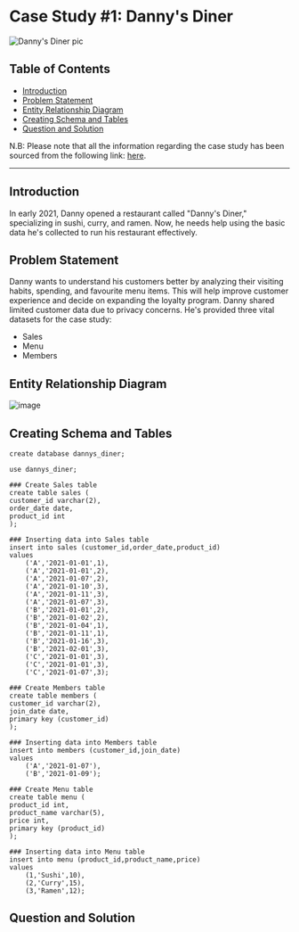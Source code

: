 # Case Study #1: Danny's Diner
![Danny's Diner pic](https://github.com/nabyendukuiti/8-Week-SQL-Challenge/assets/140970847/c2e03e34-e37a-4342-b8f1-ea58f0ac3de8)

## Table of Contents
- [Introduction](#Introduction)
- [Problem Statement](#Problem-Statement)
- [Entity Relationship Diagram](#Entity-Relationship-Diagram)
- [Creating Schema and Tables](#Creating-Schema-and-Tables)
- [Question and Solution](#question-and-solution)

N.B: Please note that all the information regarding the case study has been sourced from the following link: [here](https://8weeksqlchallenge.com/case-study-1/). 

***

## Introduction
In early 2021, Danny opened a restaurant called "Danny's Diner," specializing in sushi, curry, and ramen. Now, he needs help using the basic data he's collected to run his restaurant effectively.

## Problem Statement
Danny wants to understand his customers better by analyzing their visiting habits, spending, and favourite menu items. This will help improve customer experience and decide on expanding the loyalty program. Danny shared limited customer data due to privacy concerns. He's provided three vital datasets for the case study:

- Sales
- Menu
- Members

## Entity Relationship Diagram
![image](https://shorturl.at/rx128)

## Creating Schema and Tables
```
create database dannys_diner;

use dannys_diner;

### Create Sales table
create table sales (
customer_id varchar(2),
order_date date,
product_id int
);

### Inserting data into Sales table
insert into sales (customer_id,order_date,product_id) 
values
	('A','2021-01-01',1),
    ('A','2021-01-01',2),
    ('A','2021-01-07',2),
    ('A','2021-01-10',3),
    ('A','2021-01-11',3),
    ('A','2021-01-07',3),
    ('B','2021-01-01',2),
    ('B','2021-01-02',2),
    ('B','2021-01-04',1),
    ('B','2021-01-11',1),
    ('B','2021-01-16',3),
    ('B','2021-02-01',3),
    ('C','2021-01-01',3),
    ('C','2021-01-01',3),
    ('C','2021-01-07',3);

### Create Members table
create table members (
customer_id varchar(2),
join_date date,
primary key (customer_id)
);

### Inserting data into Members table
insert into members (customer_id,join_date) 
values
	('A','2021-01-07'),
    ('B','2021-01-09');

### Create Menu table
create table menu (
product_id int,
product_name varchar(5),
price int,
primary key (product_id)
);

### Inserting data into Menu table
insert into menu (product_id,product_name,price)
values
	(1,'Sushi',10),
    (2,'Curry',15),
    (3,'Ramen',12);
```

## Question and Solution


